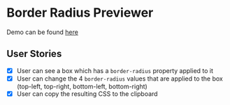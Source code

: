 # Border Radius Previewer

Demo can be found [here](https://sjamoliddin.github.io/practice-projects/1-beginner/02_border_radius_previewer/index.html)

## User Stories

- [x] User can see a box which has a `border-radius` property applied to it
- [x] User can change the 4 `border-radius` values that are applied to the box (top-left, top-right, bottom-left, bottom-right)
- [x] User can copy the resulting CSS to the clipboard
